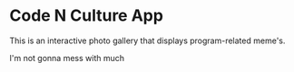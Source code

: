 # Code N Culture App

This is an interactive photo gallery that displays program-related meme's.

I'm not gonna mess with much
